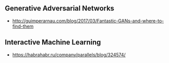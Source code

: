 ## Generative Adversarial Networks

* http://guimperarnau.com/blog/2017/03/Fantastic-GANs-and-where-to-find-them

## Interactive Machine Learning

* https://habrahabr.ru/company/parallels/blog/324574/
